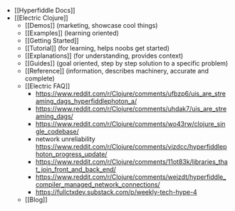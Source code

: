 - [[Hyperfiddle Docs]]
- [[Electric Clojure]]
	- [[Demos]] (marketing, showcase cool things)
	- [[Examples]] (learning oriented)
	- [[Getting Started]]
	- [[Tutorial]] (for learning, helps noobs get started)
	- [[Explanations]] (for understanding, provides context)
	- [[Guides]] (goal oriented, step by step solution to a specific problem)
	- [[Reference]] (information, describes machinery, accurate and complete)
	- [[Electric FAQ]]
		- https://www.reddit.com/r/Clojure/comments/ufbzp6/uis_are_streaming_dags_hyperfiddlephoton_a/
		- https://www.reddit.com/r/Clojure/comments/uhdak7/uis_are_streaming_dags/
		- https://www.reddit.com/r/Clojure/comments/wo43rw/clojure_single_codebase/
		- network unreliability https://www.reddit.com/r/Clojure/comments/vizdcc/hyperfiddlephoton_progress_update/
		- https://www.reddit.com/r/Clojure/comments/11ot83k/libraries_that_join_front_and_back_end/
		- https://www.reddit.com/r/Clojure/comments/wejzdt/hyperfiddle_compiler_managed_network_connections/
		- https://fullctxdev.substack.com/p/weekly-tech-hype-4
	- [[Blog]]